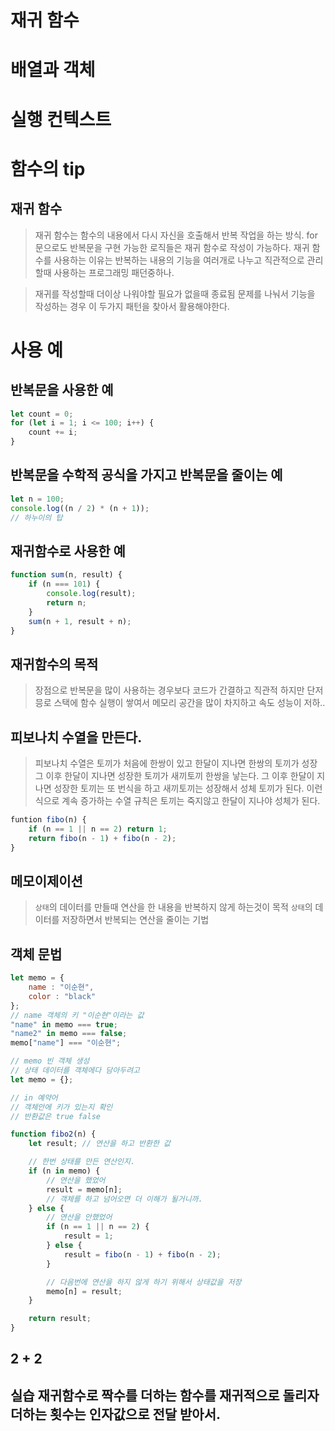 # 재귀 함수
# 배열과 객체
# 실행 컨텍스트
# 함수의 tip


## 재귀 함수
> 재귀 함수는 함수의 내용에서 다시 자신을 호출해서 반복 작업을 하는 방식.
> for문으로도 반복문을 구현 가능한 로직들은 재귀 함수로 작성이 가능하다.
> 재귀 함수를 사용하는 이유는 반복하는 내용의 기능을 여러개로 나누고 직관적으로 관리할때
> 사용하는 프로그래밍 패던중하나.

> 재귀를 작성할때 더이상 나워야할 필요가 없을때 종료됨
> 문제를 나눠서 기능을 작성하는 경우 이 두가지 패턴을 찾아서 활용해야한다.

# 사용 예

## 반복문을 사용한 예
```js
let count = 0;
for (let i = 1; i <= 100; i++) {
    count += i;
}
```

## 반복문을 수학적 공식을 가지고 반복문을 줄이는 예
```js
let n = 100;
console.log((n / 2) * (n + 1));
// 하누이의 탑
```

## 재귀함수로 사용한 예
```js
function sum(n, result) {
    if (n === 101) {
        console.log(result);
        return n;
    }
    sum(n + 1, result + n);
}

```

## 재귀함수의 목적
> 장점으로 반복문을 많이 사용하는 경우보다 코드가 간결하고 직관적
> 하지만 단저믕로 스택에 함수 실행이 쌓여서 메모리 공간을 많이 차지하고 속도 성능이 저하..

## 피보나치 수열을 만든다.
> 피보나치 수열은 토끼가 처음에 한쌍이 있고
> 한달이 지나면 한쌍의 토끼가 성장
> 그 이후 한달이 지나면 성장한 토끼가 새끼토끼 한쌍을 낳는다.
> 그 이후 한달이 지나면 성장한 토끼는 또 번식을 하고 새끼토끼는 성장해서 성체 토끼가 된다.
> 이런식으로 계속 증가하는 수열
> 규칙은 토끼는 죽지않고 한달이 지나야 성체가 된다.

```js
funtion fibo(n) {
    if (n == 1 || n == 2) return 1;
    return fibo(n - 1) + fibo(n - 2);
}
```

## 메모이제이션
> `상태`의 데이터를 만들때 연산을 한 내용을 반복하지 않게 하는것이 목적
> `상태`의 데이터를 저장하면서 반복되는 연산을 줄이는 기법

## 객체 문법
```js
let memo = {
    name : "이순현",
    color : "black"
};
// name 객체의 키 "이순현"이라는 값
"name" in memo === true;
"name2" in memo === false;
memo["name"] === "이순현";
```

```js
// memo 빈 객체 생성
// 상태 데이터를 객체에다 담아두려고
let memo = {};

// in 예약어
// 객체안에 키가 있는지 확인
// 반환값은 true false

function fibo2(n) {
    let result; // 연산을 하고 반환한 값

    // 한번 상태를 만든 연산인지.
    if (n in memo) {
        // 연산을 했었어
        result = memo[n];
        // 객체를 하고 넘어오면 더 이해가 될거니까.
    } else {
        // 연산을 안했었어
        if (n == 1 || n == 2) {
            result = 1;
        } else {
            result = fibo(n - 1) + fibo(n - 2);
        }

        // 다음번에 연산을 하지 않게 하기 위해서 상태값을 저장
        memo[n] = result;
    }

    return result;
}
```
## 2 + 2
## 실습 재귀함수로 짝수를 더하는 함수를 재귀적으로 돌리자 더하는 횟수는 인자값으로 전달 받아서.
